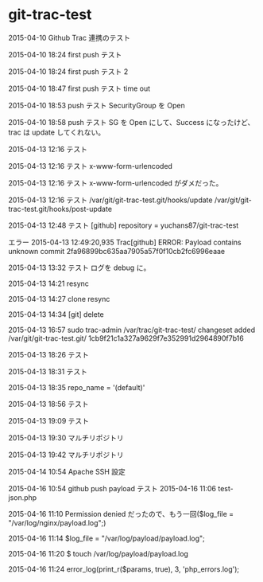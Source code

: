 # git-trac-test
2015-04-10 Github Trac 連携のテスト

2015-04-10 18:24 first push テスト

2015-04-10 18:24 first push テスト 2

2015-04-10 18:47 first push テスト time out

2015-04-10 18:53 push テスト SecurityGroup を Open

2015-04-10 18:58 push テスト SG を Open にして、Success になったけど、trac は update してくれない。

2015-04-13 12:16 テスト

2015-04-13 12:16 テスト x-www-form-urlencoded

2015-04-13 12:16 テスト x-www-form-urlencoded がダメだった。

2015-04-13 12:16 テスト /var/git/git-trac-test.git/hooks/update /var/git/git-trac-test.git/hooks/post-update

2015-04-13 12:48 テスト
[github]
repository = yuchans87/git-trac-test

エラー
2015-04-13 12:49:20,935 Trac[github] ERROR: Payload contains unknown commit 2fa96899bc635aa7905a57f0f10cb2fc6996eaae

2015-04-13 13:32 テスト ログを debug に。

2015-04-13 14:21 resync

2015-04-13 14:27 clone resync

2015-04-13 14:34 [git] delete

2015-04-13 16:57 sudo trac-admin /var/trac/git-trac-test/ changeset added /var/git/git-trac-test.git/ 1cb9f21c1a327a9629f7e352991d2964890f7b16

2015-04-13 18:26 テスト

2015-04-13 18:31 テスト

2015-04-13 18:35 repo_name = '(default)'

2015-04-13 18:56 テスト

2015-04-13 19:09 テスト

2015-04-13 19:30 マルチリポジトリ

2015-04-13 19:42 マルチリポジトリ

2015-04-14 10:54 Apache SSH 設定

2015-04-16 10:54 github push payload テスト
2015-04-16 11:06 test-json.php

2015-04-16 11:10 Permission denied だったので、もう一回($log_file = "/var/log/nginx/payload.log";)

2015-04-16 11:14 $log_file = "/var/log/payload/payload.log";

2015-04-16 11:20 $ touch /var/log/payload/payload.log

2015-04-16 11:24 error_log(print_r($params, true), 3, 'php_errors.log');


